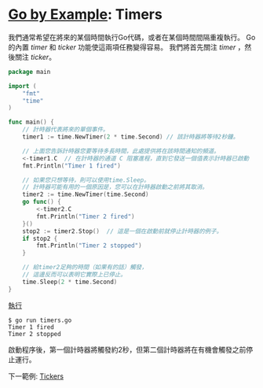 # [Go by Example](../gobyexample.md): Timers

我們通常希望在將來的某個時間執行Go代碼，或者在某個時間間隔重複執行。 Go的內置 *timer* 和 *ticker* 功能使這兩項任務變得容易。 我們將首先關注 *timer* ，然後關注 *ticker*。

``` go
package main

import (
    "fmt"
    "time"
)

func main() {
    // 計時器代表將來的單個事件。
    timer1 := time.NewTimer(2 * time.Second) // 該計時器將等待2秒鐘。

    // 上面您告訴計時器您要等待多長時間，此處提供將在該時間通知的頻道。
    <-timer1.C	// 在計時器的通道 C 阻塞進程，直到它發送一個值表示計時器已啟動
    fmt.Println("Timer 1 fired")

    // 如果您只想等待，則可以使用time.Sleep。
    // 計時器可能有用的一個原因是，您可以在計時器啟動之前將其取消。
    timer2 := time.NewTimer(time.Second)
    go func() {
        <-timer2.C
        fmt.Println("Timer 2 fired")
    }()
    stop2 := timer2.Stop()  // 這是一個在啟動前就停止計時器的例子。
    if stop2 {
        fmt.Println("Timer 2 stopped")
    }

    // 給timer2足夠的時間（如果有的話）觸發，
    // 這邊反而可以表明它實際上已停止。
    time.Sleep(2 * time.Second)
}
```
[執行](http://play.golang.org/p/gF7VLRz3URM)

``` shell
$ go run timers.go
Timer 1 fired
Timer 2 stopped
```
啟動程序後，第一個計時器將觸發約2秒，但第二個計時器將在有機會觸發之前停止運行。  

下一範例: [Tickers](tickers.md)
